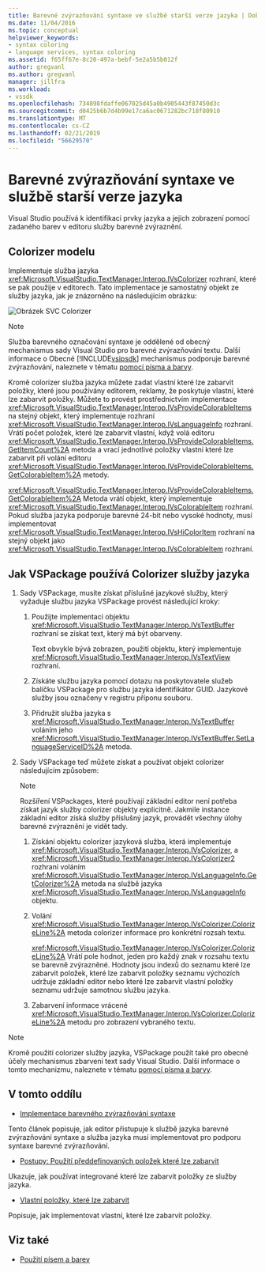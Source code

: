 ```yaml
---
title: Barevné zvýrazňování syntaxe ve službě starší verze jazyka | Dokumentace Microsoftu
ms.date: 11/04/2016
ms.topic: conceptual
helpviewer_keywords:
- syntax coloring
- language services, syntax coloring
ms.assetid: f65ff67e-8c20-497a-bebf-5e2a5b5b012f
author: gregvanl
ms.author: gregvanl
manager: jillfra
ms.workload:
- vssdk
ms.openlocfilehash: 734898fdaffe067025d45a0b4905443f87450d3c
ms.sourcegitcommit: d0425b6b7d4b99e17ca6ac0671282bc718f80910
ms.translationtype: MT
ms.contentlocale: cs-CZ
ms.lasthandoff: 02/21/2019
ms.locfileid: "56629570"
---
```

# <a name="syntax-coloring-in-a-legacy-language-service"></a>Barevné zvýrazňování syntaxe ve službě starší verze jazyka

Visual Studio používá k identifikaci prvky jazyka a jejich zobrazení pomocí zadaného barev v editoru služby barevné zvýraznění.

## <a name="colorizer-model"></a>Colorizer modelu
 Implementuje služba jazyka <xref:Microsoft.VisualStudio.TextManager.Interop.IVsColorizer> rozhraní, které se pak použije v editorech. Tato implementace je samostatný objekt ze služby jazyka, jak je znázorněno na následujícím obrázku:

 ![Obrázek SVC Colorizer](../../extensibility/internals/media/figlgsvccolorizer.gif)

> [!NOTE]
>  Služba barevného označování syntaxe je oddělené od obecný mechanismus sady Visual Studio pro barevné zvýrazňování textu. Další informace o Obecné [!INCLUDE[vsipsdk](../../extensibility/includes/vsipsdk_md.md)] mechanismus podporuje barevné zvýrazňování, naleznete v tématu [pomocí písma a barvy](../../extensibility/using-fonts-and-colors.md).

 Kromě colorizer služba jazyka můžete zadat vlastní které lze zabarvit položky, které jsou používány editorem, reklamy, že poskytuje vlastní, které lze zabarvit položky. Můžete to provést prostřednictvím implementace <xref:Microsoft.VisualStudio.TextManager.Interop.IVsProvideColorableItems> na stejný objekt, který implementuje rozhraní <xref:Microsoft.VisualStudio.TextManager.Interop.IVsLanguageInfo> rozhraní. Vrátí počet položek, které lze zabarvit vlastní, když volá editoru <xref:Microsoft.VisualStudio.TextManager.Interop.IVsProvideColorableItems.GetItemCount%2A> metoda a vrací jednotlivé položky vlastní které lze zabarvit při volání editoru <xref:Microsoft.VisualStudio.TextManager.Interop.IVsProvideColorableItems.GetColorableItem%2A> metody.

 <xref:Microsoft.VisualStudio.TextManager.Interop.IVsProvideColorableItems.GetColorableItem%2A> Metoda vrátí objekt, který implementuje <xref:Microsoft.VisualStudio.TextManager.Interop.IVsColorableItem> rozhraní. Pokud služba jazyka podporuje barevné 24-bit nebo vysoké hodnoty, musí implementovat <xref:Microsoft.VisualStudio.TextManager.Interop.IVsHiColorItem> rozhraní na stejný objekt jako <xref:Microsoft.VisualStudio.TextManager.Interop.IVsColorableItem> rozhraní.

## <a name="how-a-vspackage-uses-a-language-service-colorizer"></a>Jak VSPackage používá Colorizer služby jazyka

1.  Sady VSPackage, musíte získat příslušné jazykové služby, který vyžaduje službu jazyka VSPackage provést následující kroky:

    1.  Použijte implementaci objektu <xref:Microsoft.VisualStudio.TextManager.Interop.IVsTextBuffer> rozhraní se získat text, který má být obarveny.

         Text obvykle bývá zobrazen, použití objektu, který implementuje <xref:Microsoft.VisualStudio.TextManager.Interop.IVsTextView> rozhraní.

    2.  Získáte službu jazyka pomocí dotazu na poskytovatele služeb balíčku VSPackage pro službu jazyka identifikátor GUID. Jazykové služby jsou označeny v registru příponu souboru.

    3.  Přidružit služba jazyka s <xref:Microsoft.VisualStudio.TextManager.Interop.IVsTextBuffer> voláním jeho <xref:Microsoft.VisualStudio.TextManager.Interop.IVsTextBuffer.SetLanguageServiceID%2A> metoda.

2.  Sady VSPackage teď můžete získat a používat objekt colorizer následujícím způsobem:

    > [!NOTE]
    > Rozšíření VSPackages, které používají základní editor není potřeba získat jazyk služby colorizer objekty explicitně. Jakmile instance základní editor získá služby příslušný jazyk, provádět všechny úlohy barevné zvýraznění je vidět tady.

    1.  Získání objektu colorizer jazyková služba, která implementuje <xref:Microsoft.VisualStudio.TextManager.Interop.IVsColorizer>, a <xref:Microsoft.VisualStudio.TextManager.Interop.IVsColorizer2> rozhraní voláním <xref:Microsoft.VisualStudio.TextManager.Interop.IVsLanguageInfo.GetColorizer%2A> metoda na službě jazyka <xref:Microsoft.VisualStudio.TextManager.Interop.IVsLanguageInfo> objektu.

    2.  Volání <xref:Microsoft.VisualStudio.TextManager.Interop.IVsColorizer.ColorizeLine%2A> metoda colorizer informace pro konkrétní rozsah textu.

         <xref:Microsoft.VisualStudio.TextManager.Interop.IVsColorizer.ColorizeLine%2A> Vrátí pole hodnot, jeden pro každý znak v rozsahu textu se barevně zvýrazněné. Hodnoty jsou indexů do seznamu které lze zabarvit položek, které lze zabarvit položky seznamu výchozích udržuje základní editor nebo které lze zabarvit vlastní položky seznamu udržuje samotnou službu jazyka.

    3.  Zabarvení informace vrácené <xref:Microsoft.VisualStudio.TextManager.Interop.IVsColorizer.ColorizeLine%2A> metodu pro zobrazení vybraného textu.

> [!NOTE]
>  Kromě použití colorizer služby jazyka, VSPackage použít také pro obecné účely mechanismus zbarvení text sady Visual Studio. Další informace o tomto mechanizmu, naleznete v tématu [pomocí písma a barvy](../../extensibility/using-fonts-and-colors.md).

## <a name="in-this-section"></a>V tomto oddílu
- [Implementace barevného zvýrazňování syntaxe](../../extensibility/internals/implementing-syntax-coloring.md)

 Tento článek popisuje, jak editor přistupuje k službě jazyka barevné zvýrazňování syntaxe a služba jazyka musí implementovat pro podporu syntaxe barevné zvýrazňování.

- [Postupy: Použití předdefinovaných položek které lze zabarvit](../../extensibility/internals/how-to-use-built-in-colorable-items.md)

 Ukazuje, jak používat integrované které lze zabarvit položky ze služby jazyka.

- [Vlastní položky, které lze zabarvit](../../extensibility/internals/custom-colorable-items.md)

 Popisuje, jak implementovat vlastní, které lze zabarvit položky.

## <a name="see-also"></a>Viz také

- [Použití písem a barev](../../extensibility/using-fonts-and-colors.md)